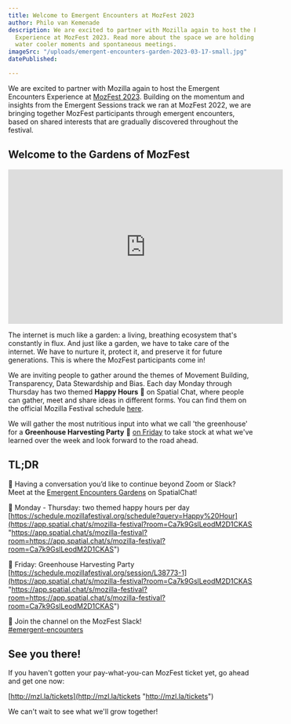 ```yaml
---
title: Welcome to Emergent Encounters at MozFest 2023
author: Philo van Kemenade
description: We are excited to partner with Mozilla again to host the Emergent Encounters
  Experience at MozFest 2023. Read more about the space we are holding for virtual
  water cooler moments and spontaneous meetings.
imageSrc: "/uploads/emergent-encounters-garden-2023-03-17-small.jpg"
datePublished: 

---
```

We are excited to partner with Mozilla again to host the Emergent Encounters Experience at [MozFest 2023](https://www.mozillafestival.org/). Building on the momentum and insights from the Emergent Sessions track we ran at MozFest 2022, we are bringing together MozFest participants through emergent encounters, based on shared interests that are gradually discovered throughout the festival.

## Welcome to the Gardens of MozFest

<iframe width="560" height="315" src="https://www.youtube-nocookie.com/embed/oV2RKDXLtPY" title="YouTube video player" frameborder="0" allow="accelerometer; autoplay; clipboard-write; encrypted-media; gyroscope; picture-in-picture; web-share" allowfullscreen></iframe>

The internet is much like a garden: a living, breathing ecosystem that's constantly in flux. And just like a garden, we have to take care of the internet. We have to nurture it, protect it, and preserve it for future generations. This is where the MozFest participants come in!

We are inviting people to gather around the themes of Movement Building, Transparency, Data Stewardship and Bias. Each day Monday through Thursday has two themed **Happy Hours** 🌱 on Spatial Chat, where people can gather, meet and share ideas in different forms. You can find them on the official Mozilla Festival schedule [here](https://schedule.mozillafestival.org/schedule?query=Happy%20Hour).

We will gather the most nutritious input into what we call 'the greenhouse' for a **Greenhouse Harvesting Party** 🎉 [on Friday](https://schedule.mozillafestival.org/session/L38773-1) to take stock at what we've learned over the week and look forward to the road ahead.

## TL;DR

🌱 Having a conversation you’d like to continue beyond Zoom or Slack?  
Meet at the [Emergent Encounters Gardens](https://app.spatial.chat/s/mozilla-festival?room=Ca7k9GslLeodM2D1CKAS "Emergent Encounters Gardens") on SpatialChat!  
  
📅 Monday - Thursday: two themed happy hours per day   
[https://schedule.mozillafestival.org/schedule?query=Happy%20Hour](https://app.spatial.chat/s/mozilla-festival?room=Ca7k9GslLeodM2D1CKAS "https://app.spatial.chat/s/mozilla-festival?room=https://app.spatial.chat/s/mozilla-festival?room=Ca7k9GslLeodM2D1CKAS")

📅 Friday: Greenhouse Harvesting Party   
[https://schedule.mozillafestival.org/session/L38773-1](https://app.spatial.chat/s/mozilla-festival?room=Ca7k9GslLeodM2D1CKAS "https://app.spatial.chat/s/mozilla-festival?room=https://app.spatial.chat/s/mozilla-festival?room=Ca7k9GslLeodM2D1CKAS")  
  
💬 Join the channel on the MozFest Slack!  
[#emergent-encounters](https://app.slack.com/client/T170JCUN6/C01PXSJ9AH0 "Emergent Encounters Slack Channel")

## See you there!

If you haven't gotten your pay-what-you-can MozFest ticket yet, go ahead and get one now:

[http://mzl.la/tickets](http://mzl.la/tickets "http://mzl.la/tickets")

We can't wait to see what we'll grow together!